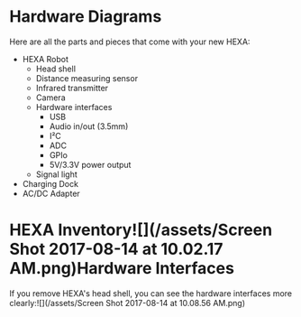 # Hardware Diagrams

Here are all the parts and pieces that come with your new HEXA:

* HEXA Robot
  * Head shell
  * Distance measuring sensor
  * Infrared transmitter
  * Camera
  * Hardware interfaces
    * USB
    * Audio in/out \(3.5mm\)
    * I²C
    * ADC
    * GPIo
    * 5V/3.3V power output
  * Signal light
* Charging Dock
* AC/DC Adapter

# HEXA Inventory![](/assets/Screen Shot 2017-08-14 at 10.02.17 AM.png)Hardware Interfaces

If you remove HEXA's head shell, you can see the hardware interfaces more clearly:![](/assets/Screen Shot 2017-08-14 at 10.08.56 AM.png)



